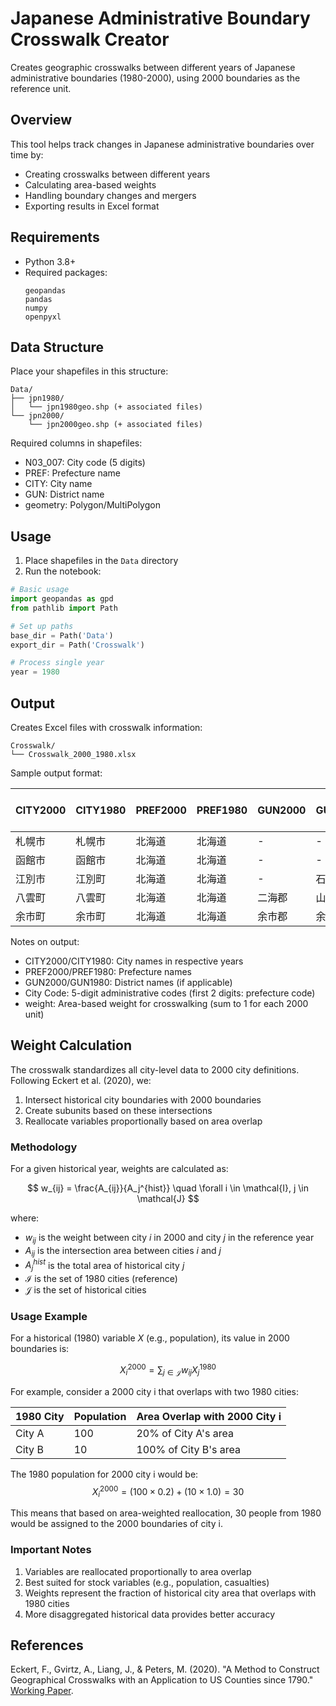# Japanese Administrative Boundary Crosswalk Creator

Creates geographic crosswalks between different years of Japanese administrative boundaries (1980-2000), using 2000 boundaries as the reference unit.

## Overview

This tool helps track changes in Japanese administrative boundaries over time by:
- Creating crosswalks between different years
- Calculating area-based weights
- Handling boundary changes and mergers
- Exporting results in Excel format

## Requirements

- Python 3.8+
- Required packages:
  ```
  geopandas
  pandas
  numpy
  openpyxl
  ```

## Data Structure

Place your shapefiles in this structure:
```
Data/
├── jpn1980/
│   └── jpn1980geo.shp (+ associated files)
└── jpn2000/
    └── jpn2000geo.shp (+ associated files)
```

Required columns in shapefiles:
- N03_007: City code (5 digits)
- PREF: Prefecture name
- CITY: City name
- GUN: District name
- geometry: Polygon/MultiPolygon

## Usage

1. Place shapefiles in the `Data` directory
2. Run the notebook:
```python
# Basic usage
import geopandas as gpd
from pathlib import Path

# Set up paths
base_dir = Path('Data')
export_dir = Path('Crosswalk')

# Process single year
year = 1980
```

## Output

Creates Excel files with crosswalk information:
```
Crosswalk/
└── Crosswalk_2000_1980.xlsx
```

Sample output format:

| CITY2000 | CITY1980 | PREF2000 | PREF1980 | GUN2000 | GUN1980 | City Code 2000 | City Code 1980 | weight |
|----------|----------|-----------|-----------|---------|---------|----------------|----------------|---------|
| 札幌市 | 札幌市 | 北海道 | 北海道 | - | - | 01100 | 01100 | 1.000 |
| 函館市 | 函館市 | 北海道 | 北海道 | - | - | 01202 | 01202 | 0.982 |
| 江別市 | 江別町 | 北海道 | 北海道 | - | 石狩郡 | 01217 | 01303 | 0.995 |
| 八雲町 | 八雲町 | 北海道 | 北海道 | 二海郡 | 山越郡 | 01345 | 01371 | 0.873 |
| 余市町 | 余市町 | 北海道 | 北海道 | 余市郡 | 余市郡 | 01423 | 01423 | 1.000 |

Notes on output:
- CITY2000/CITY1980: City names in respective years
- PREF2000/PREF1980: Prefecture names
- GUN2000/GUN1980: District names (if applicable)
- City Code: 5-digit administrative codes (first 2 digits: prefecture code)
- weight: Area-based weight for crosswalking (sum to 1 for each 2000 unit)

## Weight Calculation

The crosswalk standardizes all city-level data to 2000 city definitions. Following Eckert et al. (2020), we:
1. Intersect historical city boundaries with 2000 boundaries
2. Create subunits based on these intersections
3. Reallocate variables proportionally based on area overlap

### Methodology

For a given historical year, weights are calculated as:

$$
w_{ij} = \frac{A_{ij}}{A_j^{hist}} \quad \forall i \in \mathcal{I}, j \in \mathcal{J}
$$

where:
- $w_{ij}$ is the weight between city $i$ in 2000 and city $j$ in the reference year
- $A_{ij}$ is the intersection area between cities $i$ and $j$
- $A_j^{hist}$ is the total area of historical city $j$
- $\mathcal{I}$ is the set of 1980 cities (reference)
- $\mathcal{J}$ is the set of historical cities

### Usage Example

For a historical (1980) variable $X$ (e.g., population), its value in 2000 boundaries is:

$$
X_i^{2000} = \sum_{j \in \mathcal{J}} w_{ij} X_j^{1980}
$$

For example, consider a 2000 city i that overlaps with two 1980 cities:

| 1980 City | Population | Area Overlap with 2000 City i |
|-----------|------------|------------------------------|
| City A    | 100       | 20% of City A's area        |
| City B    | 10        | 100% of City B's area       |

The 1980 population for 2000 city i would be:
$$X_i^{2000} = (100 \times 0.2) + (10 \times 1.0) = 30$$

This means that based on area-weighted reallocation, 30 people from 1980 would be assigned to the 2000 boundaries of city i.

### Important Notes

1. Variables are reallocated proportionally to area overlap
2. Best suited for stock variables (e.g., population, casualties)
3. Weights represent the fraction of historical city area that overlaps with 1980 cities
4. More disaggregated historical data provides better accuracy

## References

Eckert, F., Gvirtz, A., Liang, J., & Peters, M. (2020). "A Method to Construct Geographical Crosswalks with an Application to US Counties since 1790." [Working Paper](https://fpeckert.me/eglp/).
